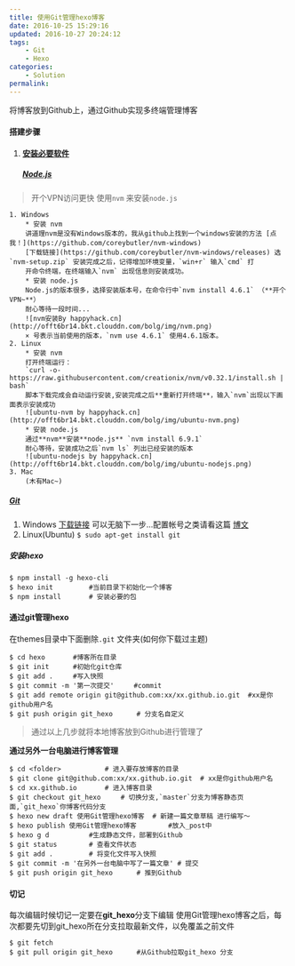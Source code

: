 ```yaml
---
title: 使用Git管理hexo博客
date: 2016-10-25 15:29:16
updated: 2016-10-27 20:24:12
tags:
	- Git
	- Hexo
categories: 
	- Solution
permalink:
---
```


将博客放到Github上，通过Github实现多终端管理博客 

#### 搭建步骤
1. [**安装必要软件**](https://hexo.io/zh-cn/docs/)

	##### [Node.js](https://nodejs.org/zh-cn/)
> 开个VPN访问更快  使用`nvm` 来安装`node.js` 

<!-- more -->
	1. Windows 
		* 安装 nvm
		讲道理nvm是没有Windows版本的，我从github上找到一个windows安装的方法 [点我！](https://github.com/coreybutler/nvm-windows) 
		[下载链接](https://github.com/coreybutler/nvm-windows/releases) 选`nvm-setup.zip` 安装完成之后，记得增加环境变量，`win+r` 输入`cmd` 打
		开命令终端，在终端输入`nvm` 出现信息则安装成功。
		* 安装 node.js
		Node.js的版本很多，选择安装版本号，在命令行中`nvm install 4.6.1` （**开个VPN~**）
		耐心等待一段时间...
		![nvm安装By happyhack.cn](http://offt6br14.bkt.clouddn.com/bolg/img/nvm.png)
		× 号表示当前使用的版本，`nvm use 4.6.1` 使用4.6.1版本。
	2. Linux
		* 安装 nvm
		打开终端运行：
		`curl -o- https://raw.githubusercontent.com/creationix/nvm/v0.32.1/install.sh | bash`
		脚本下载完成会自动运行安装,安装完成之后**重新打开终端**，输入`nvm`出现以下画面表示安装成功
		![ubuntu-nvm by happyhack.cn](http://offt6br14.bkt.clouddn.com/bolg/img/ubuntu-nvm.png)
		* 安装 node.js
		通过**nvm**安装**node.js** `nvm install 6.9.1`
		耐心等待，安装成功之后`nvm ls` 列出已经安装的版本
		![ubuntu-nodejs by happyhack.cn](http://offt6br14.bkt.clouddn.com/bolg/img/ubuntu-nodejs.png)
	3. Mac
		(木有Mac~)
		
##### [Git](https://git-scm.com/)
1. Windows
	[下载链接](https://git-scm.com/) 可以无脑下一步...配置帐号之类请看这篇 [博文](http://happyhack.cn/2015/12/21/2015-12-21-%E5%B8%B8%E7%94%A8Git%E5%91%BD%E4%BB%A4.html)
2. Linux(Ubuntu)
	`$ sudo apt-get install git`

##### 安装hexo
```
$ npm install -g hexo-cli
$ hexo init 		#当前目录下初始化一个博客
$ npm install	 	# 安装必要的包
```
#### 通过git管理hexo
在themes目录中下面删除`.git` 文件夹(如何你下载过主题)
```
$ cd hexo		#博客所在目录
$ git init		#初始化git仓库
$ git add . 	#写入快照
$ git commit -m '第一次提交' 	#commit
$ git add remote origin git@github.com:xx/xx.github.io.git  #xx是你github用户名
$ git push origin git_hexo   	# 分支名自定义
```

> 通过以上几步就将本地博客放到Github进行管理了

**通过另外一台电脑进行博客管理**
```
$ cd <folder> 			# 进入要存放博客的目录
$ git clone git@github.com:xx/xx.github.io.git 	# xx是你github用户名
$ cd xx.github.io 		# 进入博客目录
$ git checkout git_hexo 	# 切换分支,`master`分支为博客静态页面,`git_hexo`你博客代码分支
$ hexo new draft 使用Git管理hexo博客	# 新建一篇文章草稿 进行编写～
$ hexo publish 使用Git管理hexo博客		#放入_post中
$ hexo g d			#生成静态文件，部署到Github
$ git status		# 查看文件状态
$ git add . 		# 将变化文件写入快照
$ git commit -m '在另外一台电脑中写了一篇文章' # 提交
$ git push origin git_hexo 		# 推到Github
```

#### 切记
每次编辑时候切记一定要在**git_hexo**分支下编辑
使用Git管理hexo博客之后，每次都要先切到git_hexo所在分支拉取最新文件，以免覆盖之前文件
```
$ git fetch
$ git pull origin git_hexo		#从Github拉取git_hexo 分支
```





